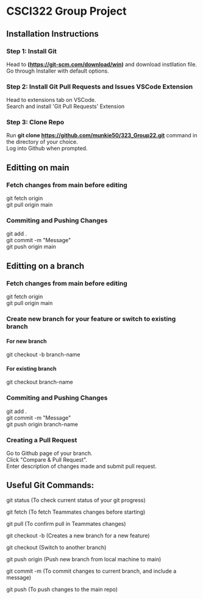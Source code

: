 # CSCI322 Group Project

## Installation Instructions

### Step 1: Install Git  
Head to **(https://git-scm.com/download/win)** and download instllation file.  
Go through Installer with default options.    

### Step 2: Install Git Pull Requests and Issues VSCode Extension  
Head to extensions tab on VSCode.  
Search and install 'Git Pull Requests' Extension  

### Step 3: Clone Repo  
Run **git clone https://github.com/munkie50/323_Group22.git** command in the directory of your choice.  
Log into Github when prompted.  

## Editting on main

### Fetch changes from main before editing  
git fetch origin  
git pull origin main  

### Commiting and Pushing Changes  
git add .  
git commit -m "Message"  
git push origin main  

## Editting on a branch

### Fetch changes from main before editing  
git fetch origin  
git pull origin main  

### Create new branch for your feature or switch to existing branch  
#### For new branch  
git checkout -b branch-name  
#### For existing branch
git checkout branch-name  

### Commiting and Pushing Changes  
git add .  
git commit -m "Message"  
git push origin branch-name  

### Creating a Pull Request  
Go to Github page of your branch.  
Click "Compare & Pull Request".  
Enter description of changes made and submit pull request.  

## Useful Git Commands:
git status (To check current status of your git progress)  
  
git fetch (To fetch Teammates changes before starting) 
  
git pull (To confirm pull in Teammates changes)  
  
git checkout -b <new-branch-name> (Creates a new branch for a new feature)  
  
git checkout <branch-name> (Switch to another branch)  
  
git push origin <new-branch-name> (Push new branch from local machine to main)  
  
git commit -m (To commit changes to current branch, and include a message)  

git push (To push changes to the main repo)
